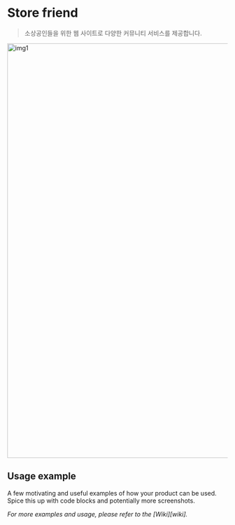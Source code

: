 # Store friend
> 소상공인들을 위한 웹 사이트로 다양한 커뮤니티 서비스를 제공합니다.

<img width="949" alt="img1" src="https://user-images.githubusercontent.com/42064351/54587154-92b38600-4a62-11e9-90ac-752f309f5d59.PNG">



## Usage example

A few motivating and useful examples of how your product can be used. Spice this up with code blocks and potentially more screenshots.

_For more examples and usage, please refer to the [Wiki][wiki]._


